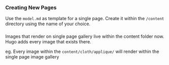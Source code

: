 ### Creating New Pages
Use the `model.md` as template for a single page.
Create it within the `/content` directory using the name of your choice.

### 
Images that render on single page gallery live within the content folder now.
Hugo adds every image that exists there.

eg. Every image within the `content/cloth/applique/` will render within the single page image gallery
